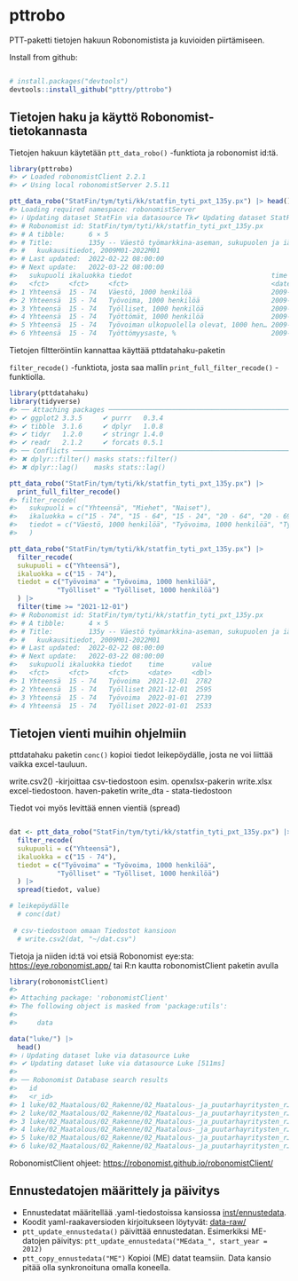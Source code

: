 
<!-- README.md is generated from README.Rmd. Please edit that file -->

# pttrobo

<!-- badges: start -->

<!-- badges: end -->

PTT-paketti tietojen hakuun Robonomistista ja kuvioiden piirtämiseen.

Install from github:

``` r

# install.packages("devtools")
devtools::install_github("pttry/pttrobo")
```

## Tietojen haku ja käyttö Robonomist-tietokannasta

Tietojen hakuun käytetään `ptt_data_robo()` -funktiota ja robonomist
id:tä.

``` r
library(pttrobo)
#> ✔ Loaded robonomistClient 2.2.1
#> ✔ Using local robonomistServer 2.5.11

ptt_data_robo("StatFin/tym/tyti/kk/statfin_tyti_pxt_135y.px") |> head()
#> Loading required namespace: robonomistServer
#> ℹ Updating dataset StatFin via datasource Tk✔ Updating dataset StatFin via datasource Tk [989ms]
#> # Robonomist id: StatFin/tym/tyti/kk/statfin_tyti_pxt_135y.px
#> # A tibble:      6 × 5
#> # Title:         135y -- Väestö työmarkkina-aseman, sukupuolen ja iän mukaan,
#> #   kuukausitiedot, 2009M01-2022M01
#> # Last updated:  2022-02-22 08:00:00
#> # Next update:   2022-03-22 08:00:00
#>   sukupuoli ikaluokka tiedot                                   time        value
#>   <fct>     <fct>     <fct>                                    <date>      <dbl>
#> 1 Yhteensä  15 - 74   Väestö, 1000 henkilöä                    2009-01-01 4015  
#> 2 Yhteensä  15 - 74   Työvoima, 1000 henkilöä                  2009-01-01 2614  
#> 3 Yhteensä  15 - 74   Työlliset, 1000 henkilöä                 2009-01-01 2427  
#> 4 Yhteensä  15 - 74   Työttömät, 1000 henkilöä                 2009-01-01  187  
#> 5 Yhteensä  15 - 74   Työvoiman ulkopuolella olevat, 1000 hen… 2009-01-01 1401  
#> 6 Yhteensä  15 - 74   Työttömyysaste, %                        2009-01-01    7.2
```

Tietojen filtteröintiin kannattaa käyttää pttdatahaku-paketin

`filter_recode()` -funktiota, josta saa mallin
`print_full_filter_recode()` -funktiolla.

``` r
library(pttdatahaku)
library(tidyverse)
#> ── Attaching packages ────────────────────────────────────────────────────────────────────────────────────────────────────────────────────────────── tidyverse 1.3.1 ──
#> ✔ ggplot2 3.3.5     ✔ purrr   0.3.4
#> ✔ tibble  3.1.6     ✔ dplyr   1.0.8
#> ✔ tidyr   1.2.0     ✔ stringr 1.4.0
#> ✔ readr   2.1.2     ✔ forcats 0.5.1
#> ── Conflicts ───────────────────────────────────────────────────────────────────────────────────────────────────────────────────────────────── tidyverse_conflicts() ──
#> ✖ dplyr::filter() masks stats::filter()
#> ✖ dplyr::lag()    masks stats::lag()

ptt_data_robo("StatFin/tym/tyti/kk/statfin_tyti_pxt_135y.px") |> 
  print_full_filter_recode()
#> filter_recode(
#>   sukupuoli = c("Yhteensä", "Miehet", "Naiset"),
#>   ikaluokka = c("15 - 74", "15 - 64", "15 - 24", "20 - 64", "20 - 69", "25 - 34", "35 - 44", "45 - 54", "55 - 64"),
#>   tiedot = c("Väestö, 1000 henkilöä", "Työvoima, 1000 henkilöä", "Työlliset, 1000 henkilöä", "Työttömät, 1000 henkilöä", "Työvoiman ulkopuolella olevat, 1000 henkilöä", "Työttömyysaste, %", "Työllisyysaste, %", "Työvoimaosuus, %")
#>   )

ptt_data_robo("StatFin/tym/tyti/kk/statfin_tyti_pxt_135y.px") |> 
  filter_recode(
  sukupuoli = c("Yhteensä"),
  ikaluokka = c("15 - 74"),
  tiedot = c("Työvoima" = "Työvoima, 1000 henkilöä", 
            "Työlliset" = "Työlliset, 1000 henkilöä")
  ) |> 
  filter(time >= "2021-12-01")
#> # Robonomist id: StatFin/tym/tyti/kk/statfin_tyti_pxt_135y.px
#> # A tibble:      4 × 5
#> # Title:         135y -- Väestö työmarkkina-aseman, sukupuolen ja iän mukaan,
#> #   kuukausitiedot, 2009M01-2022M01
#> # Last updated:  2022-02-22 08:00:00
#> # Next update:   2022-03-22 08:00:00
#>   sukupuoli ikaluokka tiedot    time       value
#>   <fct>     <fct>     <fct>     <date>     <dbl>
#> 1 Yhteensä  15 - 74   Työvoima  2021-12-01  2782
#> 2 Yhteensä  15 - 74   Työlliset 2021-12-01  2595
#> 3 Yhteensä  15 - 74   Työvoima  2022-01-01  2739
#> 4 Yhteensä  15 - 74   Työlliset 2022-01-01  2533
```

## Tietojen vienti muihin ohjelmiin

pttdatahaku paketin `conc()` kopioi tiedot leikepöydälle, josta ne voi
liittää vaikka excel-tauluun.

write.csv2() -kirjoittaa csv-tiedostoon esim. openxlsx-pakerin
write.xlsx excel-tiedostoon. haven-paketin write\_dta - stata-tiedostoon

Tiedot voi myös levittää ennen vientiä (spread)

``` r

dat <- ptt_data_robo("StatFin/tym/tyti/kk/statfin_tyti_pxt_135y.px") |> 
  filter_recode(
  sukupuoli = c("Yhteensä"),
  ikaluokka = c("15 - 74"),
  tiedot = c("Työvoima" = "Työvoima, 1000 henkilöä", 
            "Työlliset" = "Työlliset, 1000 henkilöä")
  ) |>
  spread(tiedot, value)

# leikepöydälle
  # conc(dat)
  
 # csv-tiedostoon omaan Tiedostot kansioon
  # write.csv2(dat, "~/dat.csv")
```

Tietoja ja niiden id:tä voi etsiä Robonomist eye:sta:
<https://eye.robonomist.app/> tai R:n kautta robonomistClient paketin
avulla

``` r
library(robonomistClient)
#> 
#> Attaching package: 'robonomistClient'
#> The following object is masked from 'package:utils':
#> 
#>     data

data("luke/") |> 
  head()
#> ℹ Updating dataset luke via datasource Luke
#> ✔ Updating dataset luke via datasource Luke [511ms]
#> 
#> ── Robonomist Database search results
#>   id                                                                 title lang 
#>   <r_id>                                                             <chr> <chr>
#> 1 luke/02_Maatalous/02_Rakenne/02_Maatalous-_ja_puutarhayritysten_r… Maat… fi   
#> 2 luke/02_Maatalous/02_Rakenne/02_Maatalous-_ja_puutarhayritysten_r… Maat… fi   
#> 3 luke/02_Maatalous/02_Rakenne/02_Maatalous-_ja_puutarhayritysten_r… Maat… fi   
#> 4 luke/02_Maatalous/02_Rakenne/02_Maatalous-_ja_puutarhayritysten_r… Maat… fi   
#> 5 luke/02_Maatalous/02_Rakenne/02_Maatalous-_ja_puutarhayritysten_r… Maat… fi   
#> 6 luke/02_Maatalous/02_Rakenne/02_Maatalous-_ja_puutarhayritysten_r… Maat… fi
```

RobonomistClient ohjeet:
<https://robonomist.github.io/robonomistClient/>

## Ennustedatojen määrittely ja päivitys

  - Ennustedatat määritellää .yaml-tiedostoissa kansiossa
    [inst/ennustedata](inst/ennustedata).
  - Koodit yaml-raakaversioden kirjoitukseen löytyvät:
    [data-raw/](data-raw/)
  - `ptt_update_ennustedata()` päivittää ennustedatan. Esimerkiksi
    ME-datojen päivitys: `ptt_update_ennustedata("MEdata_", start_year
    = 2012)`
  - `ptt_copy_ennustedata("ME")` Kopioi (ME) datat teamsiin. Data kansio
    pitää olla synkronoituna omalla koneella.
